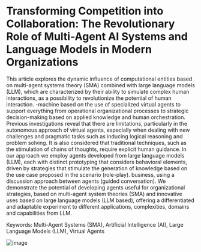# Transforming Competition into Collaboration: The Revolutionary Role of Multi-Agent AI Systems and Language Models in Modern Organizations

This article explores the dynamic influence of computational entities based on multi-agent systems theory (SMA) combined with large language models (LLM), which are characterized by their ability to simulate complex human interactions, as a possibility to revolutionize the potential of human interaction. -machine based on the use of specialized virtual agents to support everything from operational organizational processes to strategic decision-making based on applied knowledge and human orchestration. Previous investigations reveal that there are limitations, particularly in the autonomous approach of virtual agents, especially when dealing with new challenges and pragmatic tasks such as inducing logical reasoning and problem solving. It is also considered that traditional techniques, such as the stimulation of chains of thoughts, require explicit human guidance. In our approach we employ agents developed from large language models (LLM), each with distinct prototyping that considers behavioral elements, driven by strategies that stimulate the generation of knowledge based on the use case proposed in the scenario (role-play). business, using a discussion approach between agents (guided conversation). We demonstrate the potential of developing agents useful for organizational strategies, based on multi-agent system theories (SMA) and innovative uses based on large language models (LLM based), offering a differentiated and adaptable experiment to different applications, complexities, domains and capabilities from LLM.

Keywords: Multi-Agent Systems (SMA), Artificial Intelligence (AI), Large Language Models (LLM), Virtual Agents

![image](https://github.com/carlosXcruzCode/Compet_Colab_SMA_LLM/assets/145143287/d9205048-1291-469d-8323-295508dc0f71)



